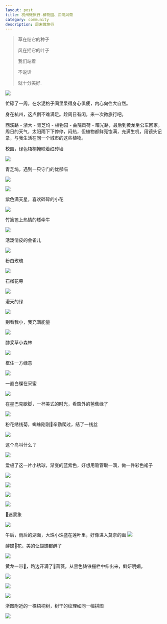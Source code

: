 ```yaml
---
layout: post
title: 杭州微旅行-植物园、曲院风荷
category: community
description: 周末微旅行
---
```


> 草在结它的种子
> 
> 风在摇它的叶子
> 
> 我们站着 
> 
> 不说话 
> 
> 就十分美好.

![](http://p319p95sa.bkt.clouddn.com/IMG_2943.JPG?imageMogr2/size-limit/2000k!)


忙碌了一周，在水泥格子间里呆得身心俱疲，内心向往大自然。

身在杭州，这点倒不难满足。趁周日有闲，来一次微旅行吧。

西溪路 - 浙大 - 青芝坞 - 植物园 - 曲院风荷 - 曙光路，最后到黄龙坐公车回家。周日的天气，太阳雨下下停停，闷热，但植物都鲜亮饱满，充满生机，用镜头记录，与我生活在同一个城市的这些植物。

校园，绿色梧桐掩映着红砖墙

![](http://p319p95sa.bkt.clouddn.com/IMG_2928.JPG?imageMogr2/size-limit/2000k!)

青芝坞，遇到一只守门的忧郁喵

![](http://p319p95sa.bkt.clouddn.com/IMG_2941.JPG?imageMogr2/size-limit/2000k!)

![](http://p319p95sa.bkt.clouddn.com/IMG_2938.JPG?imageMogr2/size-limit/2000k!)

紫色满天星，喜欢碎碎的小花

![](http://p319p95sa.bkt.clouddn.com/IMG_2937.JPG?imageMogr2/size-limit/2000k!)

竹篱笆上热情的矮牵牛

![](http://p319p95sa.bkt.clouddn.com/IMG_2936.JPG?imageMogr2/size-limit/2000k!)

活泼俏皮的金雀儿

![](http://p319p95sa.bkt.clouddn.com/IMG_2935.JPG?imageMogr2/size-limit/2000k!)

粉白玫瑰

![](http://p319p95sa.bkt.clouddn.com/IMG_2933.JPG?imageMogr2/size-limit/2000k!)

石榴花萼

![](http://p319p95sa.bkt.clouddn.com/IMG_2932.JPG?imageMogr2/size-limit/2000k!)

漫天的绿

![](http://p319p95sa.bkt.clouddn.com/IMG_2950.JPG?imageMogr2/size-limit/2000k!)

别看我小，我充满能量

![](http://p319p95sa.bkt.clouddn.com/IMG_2947.JPG?imageMogr2/size-limit/2047k!)

酢浆草小森林

![](http://p319p95sa.bkt.clouddn.com/IMG_2993%20copy.jpg?imageMogr2/size-limit/2000k!)

框住一方绿意

![](http://p319p95sa.bkt.clouddn.com/IMG_2980.JPG?imageMogr2/size-limit/2000k!)

一直白蝶在采蜜

![](http://p319p95sa.bkt.clouddn.com/IMG_2979.JPG?imageMogr2/size-limit/2000k!)


在星巴克歇脚，一杯美式的时光，看窗外的芭蕉绿了

![](http://p319p95sa.bkt.clouddn.com/IMG_2972.JPG?imageMogr2/size-limit/2000k!)

粉花绣线菊，蜘蛛刚刚辛勤爬过，结了一线丝

![](http://p319p95sa.bkt.clouddn.com/IMG_2971.JPG?imageMogr2/size-limit/2000k!)

这个鸟叫什么？

![](http://p319p95sa.bkt.clouddn.com/IMG_2968.JPG?imageMogr2/size-limit/2000k!)

爱极了这一片小绣球，渐变的蓝紫色，好想用吸管取一滴，做一件彩色裙子

![](http://p319p95sa.bkt.clouddn.com/IMG_2960.JPG?imageMogr2/size-limit/2000k!)

![](http://p319p95sa.bkt.clouddn.com/IMG_2959.JPG?imageMogr2/size-limit/2000k!)

![](http://p319p95sa.bkt.clouddn.com/IMG_2958.JPG?imageMogr2/size-limit/2000k!)

![](http://p319p95sa.bkt.clouddn.com/IMG_2957.JPG?imageMogr2/size-limit/2000k!)

迷蒙象

![](http://p319p95sa.bkt.clouddn.com/IMG_2965.JPG?imageMogr2/size-limit/2000k!)

午后，雨后的湖面，大珠小珠盛在莲叶里，好像进入莫奈的画
![](http://p319p95sa.bkt.clouddn.com/IMG_2963.JPG?imageMogr2/size-limit/2000k!)

醉蝶花，美的让蝴蝶都醉了

![](http://p319p95sa.bkt.clouddn.com/IMG_2956.JPG?imageMogr2/size-limit/2000k!)

黄龙一带，路边开满了蔷薇，从黑色铸铁栅栏中伸出来，鲜妍明媚。

![](http://p319p95sa.bkt.clouddn.com/IMG_3020%20copy.jpg?imageMogr2/size-limit/2000k!)

![](http://p319p95sa.bkt.clouddn.com/IMG_3018%20copy.jpg?imageMogr2/size-limit/2000k!)

![](http://p319p95sa.bkt.clouddn.com/IMG_3016%20copy.jpg?imageMogr2/size-limit/2000k!)

浙图附近的一棵梧桐树，树干的纹理如同一幅拼图

![](http://p319p95sa.bkt.clouddn.com/IMG_3014.jpg?imageMogr2/size-limit/2000k!)

